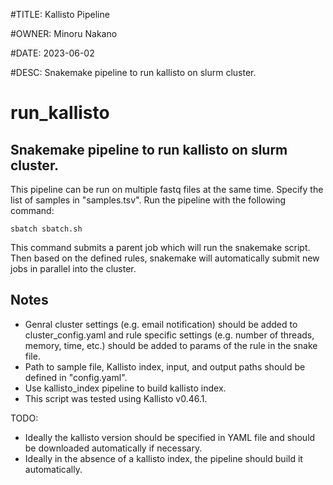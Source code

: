 #TITLE: Kallisto Pipeline

#OWNER: Minoru Nakano

#DATE: 2023-06-02

#DESC: Snakemake pipeline to run kallisto on slurm cluster.

# run_kallisto

## Snakemake pipeline to run kallisto on slurm cluster.

This pipeline can be run on multiple fastq files at the same time. Specify the list of samples in "samples.tsv".
Run the pipeline with the following command:

`sbatch sbatch.sh`

This command submits a parent job which will run the snakemake script. Then based on the defined rules, snakemake will automatically submit new jobs in parallel into the cluster.

## Notes

- Genral cluster settings (e.g. email notification) should be added to cluster_config.yaml and rule specific settings (e.g. number of threads, memory, time, etc.) should be added to params of the rule in the snake file.
- Path to sample file, Kallisto index, input, and output paths should be defined in "config.yaml".
- Use kallisto_index pipeline to build kallisto index.
- This script was tested using Kallisto v0.46.1.

TODO:

- Ideally the kallisto version should be specified in YAML file and should be downloaded automatically if necessary.
- Ideally in the absence of a kallisto index, the pipeline should build it automatically.
